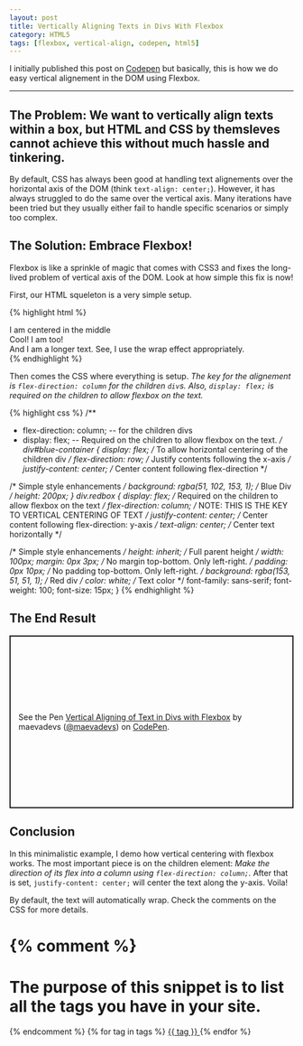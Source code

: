 ```yaml
---
layout: post
title: Vertically Aligning Texts in Divs With Flexbox
category: HTML5
tags: [flexbox, vertical-align, codepen, html5]
---
```


I initially published this post on [Codepen](https://codepen.io/maevadevs/post/vertical-aligning-texts-in-divs-with-flexbox) but basically, this is how we do easy vertical alignement in the DOM using Flexbox.

---

## The Problem: We want to vertically align texts within a box, but HTML and CSS by themsleves cannot achieve this without much hassle and tinkering.

By default, CSS has always been good at handling text alignements over the horizontal axis of the DOM (think `text-align: center;`). However, it has always struggled to do the same over the vertical axis. Many iterations have been tried but they usually either fail to handle specific scenarios or simply too complex.

## The Solution: Embrace Flexbox!

Flexbox is like a sprinkle of magic that comes with CSS3 and fixes the long-lived problem of vertical axis of the DOM. Look at how simple this fix is now!

First, our HTML squeleton is a very simple setup.

{% highlight html %}
<!doctype html>

<html>
<head>
  <meta charset="utf-8">
  <title>Vertical Aligning with Flexbox</title>
</head>
<body>
  <div id="blue-container">
    <div id="div1" class="redbox"><span>I am centered in the middle</span></div>
    <div id="div2" class="redbox"><span>Cool! I am too!</span></div>
    <div id="div3" class="redbox"><span>And I am a longer text. See, I use the wrap effect appropriately.</span></div>
  </div>
</body>
</html>
{% endhighlight %}

Then comes the CSS where everything is setup. *The key for the alignement is `flex-direction: column` for the children `div`s. Also, `display: flex;` is required on the children to allow flexbox on the text.*

{% highlight css %}
/**
 * flex-direction: column; -- for the children divs
 * display: flex; -- Required on the children to allow flexbox on the text.
 */
div#blue-container {
  display: flex;              /* To allow horizontal centering of the children div */
  flex-direction: row;        /* Justify contents following the x-axis */
  justify-content: center;    /* Center content following flex-direction */

  /* Simple style enhancements */
  background: rgba(51, 102, 153, 1); /* Blue Div */
  height: 200px;
}
div.redbox {
  display: flex;            /* Required on the children to allow flexbox on the text */
  flex-direction: column;   /* NOTE: THIS IS THE KEY TO VERTICAL CENTERING OF TEXT */
  justify-content: center;  /* Center content following flex-direction: y-axis */
  text-align: center;       /* Center text horizontally */

  /* Simple style enhancements */
  height: inherit;          /* Full parent height */
  width: 100px;
  margin: 0px 3px;          /* No margin top-bottom. Only left-right. */
  padding: 0px 10px;        /* No padding top-bottom. Only left-right. */
  background: rgba(153, 51, 51, 1); /* Red div */
  color: white;             /* Text color */
  font-family: sans-serif;
  font-weight: 100;
  font-size: 15px;
}
{% endhighlight %}

## The End Result

<p class="codepen" data-height="306" data-theme-id="light" data-default-tab="result" data-user="maevadevs" data-slug-hash="YNzrGP" style="height: 306px; box-sizing: border-box; display: flex; align-items: center; justify-content: center; border: 2px solid; margin: 1em 0; padding: 1em;" data-pen-title="Vertical Aligning of Text in Divs with Flexbox">
  <span>See the Pen <a href="https://codepen.io/maevadevs/pen/YNzrGP/">
  Vertical Aligning of Text in Divs with Flexbox</a> by maevadevs (<a href="https://codepen.io/maevadevs">@maevadevs</a>)
  on <a href="https://codepen.io">CodePen</a>.</span>
</p>
<script async src="https://static.codepen.io/assets/embed/ei.js"></script>


## Conclusion

In this minimalistic example, I demo how vertical centering with flexbox works. The most important piece is on the children element: *Make the direction of its flex into a column using `flex-direction: column;`.* After that is set, `justify-content: center;` will center the text along the y-axis. Voila!

By default, the text will automatically wrap. Check the comments on the CSS for more details.

{% comment %}
=======================
The purpose of this snippet is to list all the tags you have in your site.
=======================
{% endcomment %}
{% for tag in tags %}
	<a href="#{{ tag | slugify }}"> {{ tag }} </a>
{% endfor %}

